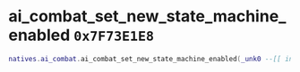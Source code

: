 # ai_combat_set_new_state_machine_enabled `0x7F73E1E8`

```lua
natives.ai_combat.ai_combat_set_new_state_machine_enabled(_unk0 --[[ integer ]], _unk1 --[[ integer ]])
```
